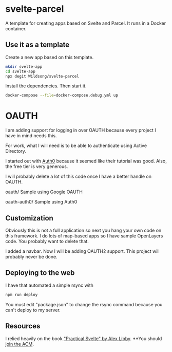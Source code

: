 # svelte-parcel

A template for creating apps based on Svelte and Parcel.
It runs in a Docker container.

## Use it as a template

Create a new app based on this template.

```bash
mkdir svelte-app
cd svelte-app
npx degit Wildsong/svelte-parcel
```

Install the dependencies.
Then start it. 

```bash
docker-compose --file=docker-compose.debug.yml up
```

# OAUTH

I am adding support for logging in over OAUTH because every project I have in mind needs this.

For work, what I will need is to be able to authenticate using Active Directory.

I started out with [Auth0](https://auth0.com) because it seemed like their tutorial was good.
Also, the free tier is very generous.

I will probably delete a lot of this code once I have a better handle on OAUTH.

oauth/ Sample using Google OAUTH

oauth-auth0/  Sample using Auth0


## Customization

Obviously this is not a full application so next you hang your own code on this framework.
I do lots of map-based apps so I have sample OpenLayers code. You probably want to delete that.

I added a navbar. Now I will be adding OAUTH2 support.
This project will probably never be done.

## Deploying to the web

I have that automated a simple rsync with

```bash
npm run deploy
```

You must edit "package.json" to change the rsync
command because you can't deploy to my server.

## Resources

I relied heavily on the book ["Practical Svelte" by Alex Libby](https://acm.percipio.com/books/688824f3-c4b2-46b9-9318-9a89c4ad18de#epubcfi(/6/4!/4/2[epubmain]/2[g96fa4c17-9228-45b5-8d08-92f6e997e947]/2/2/1:0)). **You should [join the ACM](https://www.acm.org/membership/join).
